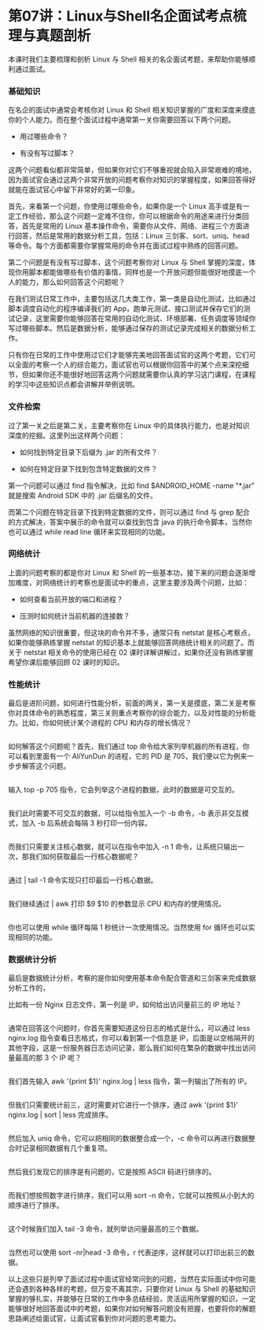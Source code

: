 # 第07讲：Linux与Shell名企面试考点梳理与真题剖析

本课时我们主要梳理和剖析 Linux 与 Shell 相关的名企面试考题，来帮助你能够顺利通过面试。

### 基础知识

在名企的面试中通常会考核你对 Linux 和 Shell 相关知识掌握的广度和深度来摸底你的个人能力。而在整个面试过程中通常第一关你需要回答以下两个问题。

* 用过哪些命令？

* 有没有写过脚本？

这两个问题看似都非常简单，但如果你对它们不够重视就会陷入非常艰难的境地，因为面试官会通过这两个非常开放的问题考察你对知识的掌握程度，如果回答得好就能在面试官心中留下非常好的第一印象。

首先，来看第一个问题，你使用过哪些命令，如果你是一个 Linux 高手或是有一定工作经验，那么这个问题一定难不住你，你可以根据命令的用途来进行分类回答，首先是常用的 Linux 基本操作命令，需要你从文件、网络、进程三个方面进行回答，然后是常用的数据分析工具，包括：Linux 三剑客、sort、uniq、head 等命令。每个方面都需要你掌握常用的命令并在面试过程中熟练的回答问题。

第二个问题是有没有写过脚本，这个问题考察你对 Linux 与 Shell 掌握的深度，体现你用脚本都能做哪些有价值的事情，同样也是一个开放问题但能很好地摸底一个人的能力，那么如何回答这个问题呢？

在我们测试日常工作中，主要包括这几大类工作，第一类是自动化测试，比如通过脚本调度自动化的程序编译我们的 App，跑单元测试、接口测试并保存它们的测试记录，这里需要你能够回答在常用的自动化测试、环境部署、任务调度等领域你写过哪些脚本。然后是数据分析，能够通过保存的测试记录完成相关的数据分析工作。

只有你在日常的工作中使用过它们才能够完美地回答面试官的这两个考题，它们可以全面的考察一个人的综合能力，面试官也可以根据你回答中的某个点来深挖细节，但如果你还不能很好地回答这两个问题就需要你认真的学习这门课程，在课程的学习中这些知识点都会讲解并举例说明。

### 文件检索

过了第一关之后是第二关，主要考察你在 Linux 中的具体执行能力，也是对知识深度的挖掘。这里列出这样两个问题：

* 如何找到特定目录下后缀为 .jar 的所有文件？

* 如何在特定目录下找到包含特定数据的文件？

第一个问题可以通过 find 指令解决，比如 find $ANDROID_HOME -name "\*.jar" 就是搜索 Android SDK 中的 .jar 后缀名的文件。

而第二个问题在特定目录下找到特定数据的文件，则可以通过 find 与 grep 配合的方式解决，答案中展示的命令就可以查找到包含 java 的执行命令脚本，当然你也可以通过 while read line 循环来实现相同的功能。

### 网络统计

上面的问题考察的都是你对 Linux 和 Shell 的一些基本功，接下来的问题会逐渐增加难度，对网络统计的考察也是面试中的重点，这里主要涉及两个问题，比如：

* 如何查看当前开放的端口和进程？

* 压测时如何统计当前机器的连接数？   

虽然网络的知识很重要，但这块的命令并不多，通常只有 netstat 是核心考察点，如果你能够熟练掌握 netstat 的知识基本上就能够回答网络统计相关的问题了。而关于 netstat 相关命令的使用已经在 02 课时详解讲解过，如果你还没有熟练掌握希望你课后能够回顾 02 课时的知识。

### 性能统计

最后是进阶问题，如何进行性能分析，前面的两关，第一关是摸底，第二关是考察你对具体命令的熟悉程度，第三关则重点考察你的综合能力，以及对性能的分析能力。比如，你如何统计某个进程的 CPU 和内存的增长情况？


<Image alt="" src="https://s0.lgstatic.com/i/image3/M01/54/AD/Cgq2xl3oo2qAT5Q9AAP9QW1unW4571.png"/> 


如何解答这个问题呢？首先，我们通过 top 命令给大家列举机器的所有进程，你可以看到里面有一个 AliYunDun 的进程，它的 PID 是 705，我们便以它为例来一步步解答这个问题。


<Image alt="" src="https://s0.lgstatic.com/i/image3/M01/54/AD/CgpOIF3oo3OAamVXAAGmDLd3sfQ915.png"/> 


输入 top -p 705 指令，它会列举这个进程的数据，此时的数据是可交互的。


<Image alt="" src="https://s0.lgstatic.com/i/image3/M01/54/AD/Cgq2xl3oo3uAK4O1AAHoIk6W5bA925.png"/> 


我们此时需要不可交互的数据，可以给指令加入一个 -b 命令，-b 表示非交互模式，加入 -b 后系统会每隔 3 秒打印一份内容。


<Image alt="" src="https://s0.lgstatic.com/i/image3/M01/54/AD/Cgq2xl3oo4WATWv7AAPT15q6zb0718.png"/> 


而我们只需要关注核心数据，就可以在指令中加入 -n 1 命令，让系统只输出一次，那我们如何获取最后一行核心数据呢？


<Image alt="" src="https://s0.lgstatic.com/i/image3/M01/54/AE/Cgq2xl3oo46AbVlXAAP41ALHjEk157.png"/> 


通过 \| tail -1 命令实现只打印最后一行核心数据。


<Image alt="" src="https://s0.lgstatic.com/i/image3/M01/54/AD/CgpOIF3oo5aAMQfFAAPcJ8rwxrk401.png"/> 


我们继续通过 \| awk 打印 $9 $10 的参数显示 CPU 和内存的使用情况。


<Image alt="" src="https://s0.lgstatic.com/i/image3/M01/54/AD/CgpOIF3oo56ALxWwAAHZ_GW0g9E684.png"/> 


你也可以使用 while 循环每隔 1 秒统计一次使用情况。当然使用 for 循环也可以实现相同的功能。

### 数据统计分析

最后是数据统计分析，考察的是你如何使用基本命令配合管道和三剑客来完成数据分析工作的，

比如有一份 Nginx 日志文件，第一列是 IP，如何给出访问量前三的 IP 地址？


<Image alt="" src="https://s0.lgstatic.com/i/image3/M01/54/AD/CgpOIF3oo6eADjVvAATco8oWqcQ886.png"/> 


通常在回答这个问题时，你首先需要知道这份日志的格式是什么，可以通过 less nginx.log 指令查看日志格式，你可以看到第一个信息是 IP，后面是以空格隔开的其他字段，这是一份服务器日志访问记录，那么我们如何在繁杂的数据中找出访问量最高的那 3 个 IP 呢？


<Image alt="" src="https://s0.lgstatic.com/i/image3/M01/54/AD/CgpOIF3oo7GAP4yxAAGIJe043rs272.png"/> 


我们首先输入 awk '{print $1}' nginx.log \| less 指令，第一列输出了所有的 IP。


<Image alt="" src="https://s0.lgstatic.com/i/image3/M01/54/AD/CgpOIF3oo7qAN0rBAAGafa7tPPg079.png"/> 


但我们只需要统计前三，这时需要对它进行一个排序，通过 awk '{print $1}' nginx.log \| sort \| less 完成排序。


<Image alt="" src="https://s0.lgstatic.com/i/image3/M01/54/AD/CgpOIF3oo8aAAz8bAAG1lMxKy2s763.png"/> 


然后加入 uniq 命令，它可以把相同的数据整合成一个，-c 命令可以再进行数据整合时记录相同数据有几个重复项。


<Image alt="" src="https://s0.lgstatic.com/i/image3/M01/54/AE/CgpOIF3oo9CAT9AfAAHPAHniQQQ244.png"/> 


然后我们发现它的排序是有问题的，它是按照 ASCII 码进行排序的。


<Image alt="" src="https://s0.lgstatic.com/i/image3/M01/54/AE/CgpOIF3oo9qAICpMAAHs7iA9Wig257.png"/> 


而我们想按照数字进行排序，我们可以用 sort -n 命令，它就可以按照从小到大的顺序进行了排序。


<Image alt="" src="https://s0.lgstatic.com/i/image3/M01/54/AE/Cgq2xl3oo-OAXpmiAAM7_6RNUxc216.png"/> 


这个时候我们加入 tail -3 命令，就列举访问量最高的三个数据。


<Image alt="" src="https://s0.lgstatic.com/i/image3/M01/54/AE/CgpOIF3oo-yAXKDeAAMOJudQ9kQ423.png"/> 


当然也可以使用 sort -nr\|head -3 命令，r 代表逆序，这样就可以打印出前三的数据。   

以上这些只是列举了面试过程中面试官经常问到的问题，当然在实际面试中你可能还会遇到各种各样的考题，但万变不离其宗，只要你对 Linux 与 Shell 的基础知识掌握的够扎实，并能够在日常的工作中多总结经验，灵活运用所掌握的知识，一定能够很好地回答面试中的考题，如果你对如何解答问题没有把握，也要将你的解题思路阐述给面试官，让面试官看到你对问题的思考能力。  

